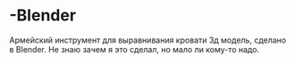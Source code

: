 # -Blender
Армейский инструмент для выравнивания кровати 3д модель, сделано в Blender. Не знаю зачем я это сделал, но мало ли кому-то надо.
